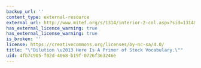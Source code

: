 ```yaml
---
backup_url: ''
content_type: external-resource
external_url: http://www.mitef.org/s/1314/interior-2-col.aspx?sid=1314&gid=5&pgid=5797
has_external_licence_warning: true
has_external_license_warning: true
is_broken: ''
license: https://creativecommons.org/licenses/by-nc-sa/4.0/
title: "\"Dilution \u2013 Here Is A Primer of Stock Vocabulary.\""
uid: 4fb7c905-f02d-4068-b19f-0726f363246e
---
```

